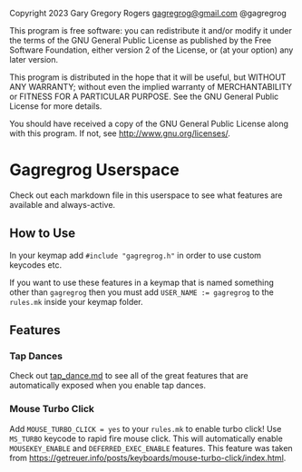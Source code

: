 Copyright 2023 Gary Gregory Rogers gagregrog@gmail.com @gagregrog

This program is free software: you can redistribute it and/or modify
it under the terms of the GNU General Public License as published by
the Free Software Foundation, either version 2 of the License, or
(at your option) any later version.

This program is distributed in the hope that it will be useful,
but WITHOUT ANY WARRANTY; without even the implied warranty of
MERCHANTABILITY or FITNESS FOR A PARTICULAR PURPOSE. See the
GNU General Public License for more details.

You should have received a copy of the GNU General Public License
along with this program. If not, see <http://www.gnu.org/licenses/>.

# Gagregrog Userspace

Check out each markdown file in this userspace to see what features are available and always-active.

## How to Use

In your keymap add `#include "gagregrog.h"` in order to use custom keycodes etc.

If you want to use these features in a keymap that is named something other than `gagregrog` then you must add `USER_NAME := gagregrog` to the `rules.mk` inside your keymap folder.

## Features

### Tap Dances

Check out [tap_dance.md](./tap_dance/tap_dance.md) to see all of the great features that are automatically exposed when you enable tap dances.

### Mouse Turbo Click

Add `MOUSE_TURBO_CLICK = yes` to your `rules.mk` to enable turbo click! Use `MS_TURBO` keycode to rapid fire mouse click. This will automatically enable `MOUSEKEY_ENABLE` and `DEFERRED_EXEC_ENABLE` features. This feature was taken from https://getreuer.info/posts/keyboards/mouse-turbo-click/index.html.
